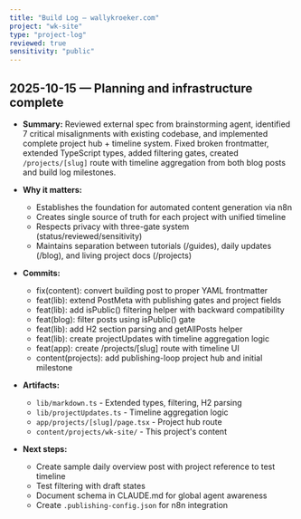 ```yaml
---
title: "Build Log – wallykroeker.com"
project: "wk-site"
type: "project-log"
reviewed: true
sensitivity: "public"
---
```


## 2025-10-15 — Planning and infrastructure complete

- **Summary:** Reviewed external spec from brainstorming agent, identified 7 critical misalignments with existing codebase, and implemented complete project hub + timeline system. Fixed broken frontmatter, extended TypeScript types, added filtering gates, created `/projects/[slug]` route with timeline aggregation from both blog posts and build log milestones.

- **Why it matters:**
  - Establishes the foundation for automated content generation via n8n
  - Creates single source of truth for each project with unified timeline
  - Respects privacy with three-gate system (status/reviewed/sensitivity)
  - Maintains separation between tutorials (/guides), daily updates (/blog), and living project docs (/projects)

- **Commits:**
  - fix(content): convert building post to proper YAML frontmatter
  - feat(lib): extend PostMeta with publishing gates and project fields
  - feat(lib): add isPublic() filtering helper with backward compatibility
  - feat(blog): filter posts using isPublic() gate
  - feat(lib): add H2 section parsing and getAllPosts helper
  - feat(lib): create projectUpdates with timeline aggregation logic
  - feat(app): create /projects/[slug] route with timeline UI
  - content(projects): add publishing-loop project hub and initial milestone

- **Artifacts:**
  - `lib/markdown.ts` - Extended types, filtering, H2 parsing
  - `lib/projectUpdates.ts` - Timeline aggregation logic
  - `app/projects/[slug]/page.tsx` - Project hub route
  - `content/projects/wk-site/` - This project's content

- **Next steps:**
  - Create sample daily overview post with project reference to test timeline
  - Test filtering with draft states
  - Document schema in CLAUDE.md for global agent awareness
  - Create `.publishing-config.json` for n8n integration
